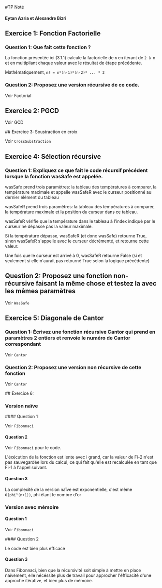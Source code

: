 #TP Noté

#### Eytan Azria et Alexandre Bizri

## Exercice 1: Fonction Factorielle

### Question 1: Que fait cette fonction ?

La fonction présentée ici (3.1.1) calcule la factorielle de `n` en itérant de `2 à n` et en multipliant chaque valeur avec le résultat de étape précédente.

Mathématiquement, `n! = n*(n-1)*(n-2)* ... * 2`

### Question 2: Proposez une version récursive de ce code.

Voir Factorial

## Exercice 2: PGCD

Voir GCD



## Exercice 3: Soustraction en croix

Voir `CrossSubstraction`

## Exercice 4: Sélection récursive

### Question 1: Expliquez ce que fait le code récursif précédent lorsque la fonction wasSafe est appelée. 
wasSafe prend trois paramètres: la tableau des températures à comparer, la température maximale et appelle wasSafeR avec le curseur positionné au dernier élément du tableau

wasSafeR prend trois paramètres: la tableau des températures à comparer, la température maximale et la position du curseur dans ce tableau.

wasSafeR vérifie que la température dans le tableau à l'index indiqué par le curseur ne dépasse pas la valeur maximale.

Si la température dépasse, wasSafeR (et donc wasSafe) retourne True, sinon wasSafeR s'appelle avec le curseur décrémenté, et retourne cette valeur.

Une fois que le curseur est arrivé à 0, wasSafeR retourne False (si et seulement si elle n'aurait pas retourné True selon la logique précédente)

## Question 2: Proposez une fonction non-récursive faisant la même chose et testez la avec les mêmes paramètres

Voir `WasSafe`

## Exercice 5: Diagonale de Cantor

### Question 1: Écrivez une fonction récursive Cantor qui prend en paramètres 2 entiers et renvoie le numéro de Cantor correspondant

Voir `Cantor`

### Question 2: Proposez une version non récursive de cette fonction

Voir `Cantor`

## Exercice 6:

### Version naïve

#### Question 1

Voir `Fibonnaci`

#### Question 2

Voir `Fibonnaci` pour le code.

L'éxécution de la fonction est lente avec i grand, car la valeur de Fi-2 n'est pas sauvegardée lors du calcul,
ce qui fait qu'elle est recalculée en tant que Fi-1 à l'appel suivant.

#### Question 3

La complexité de la version naïve est exponentielle, c'est même `O(phi^(n+1))`, phi étant le nombre d'or


### Version avec mémoire

#### Question 1

Voir `Fibonnaci`

#### Question 2

Le code est bien plus efficace

#### Question 3

Dans Fibonnaci, bien que la récursivité soit simple à mettre en place naïvement, elle nécéssite plus de travail pour approcher l'éfficacité d'une approche itérative, et bien plus de mémoire.
